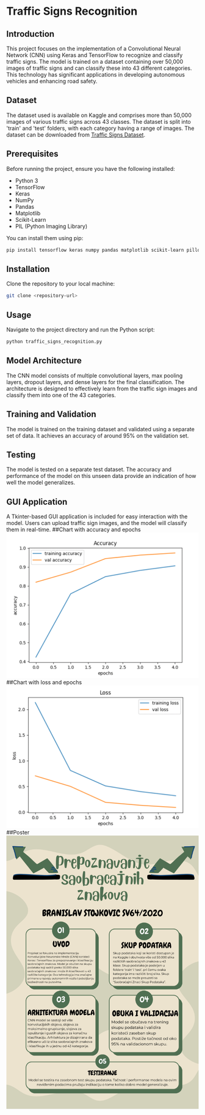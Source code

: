 # Traffic Signs Recognition

## Introduction

This project focuses on the implementation of a Convolutional Neural Network (CNN) using Keras and TensorFlow to recognize and classify traffic signs. The model is trained on a dataset containing over 50,000 images of traffic signs and can classify these into 43 different categories. This technology has significant applications in developing autonomous vehicles and enhancing road safety.

## Dataset

The dataset used is available on Kaggle and comprises more than 50,000 images of various traffic signs across 43 classes. The dataset is split into 'train' and 'test' folders, with each category having a range of images. The dataset can be downloaded from [Traffic Signs Dataset](link-to-dataset).

## Prerequisites

Before running the project, ensure you have the following installed:

- Python 3
- TensorFlow
- Keras
- NumPy
- Pandas
- Matplotlib
- Scikit-Learn
- PIL (Python Imaging Library)

You can install them using pip:

```bash
pip install tensorflow keras numpy pandas matplotlib scikit-learn pillow
```

## Installation

Clone the repository to your local machine:

```bash
git clone <repository-url>
```

## Usage

Navigate to the project directory and run the Python script:

```bash
python traffic_signs_recognition.py
```

## Model Architecture

The CNN model consists of multiple convolutional layers, max pooling layers, dropout layers, and dense layers for the final classification. The architecture is designed to effectively learn from the traffic sign images and classify them into one of the 43 categories.

## Training and Validation

The model is trained on the training dataset and validated using a separate set of data. It achieves an accuracy of around 95% on the validation set.

## Testing

The model is tested on a separate test dataset. The accuracy and performance of the model on this unseen data provide an indication of how well the model generalizes.

## GUI Application

A Tkinter-based GUI application is included for easy interaction with the model. Users can upload traffic sign images, and the model will classify them in real-time.
##Chart with accuracy and epochs
![Image showing chart with accuracy and epochs](accuracy5epochs.png)
##Chart with loss and epochs
![Image showing chart with loss and epochs](loss5epochs.png)
##Poster
![Poster](soft_poster_lepsi.png)
